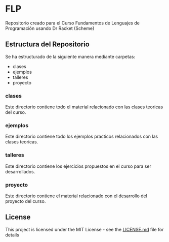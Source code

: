 # FLP
Repositorio creado para el Curso Fundamentos de Lenguajes de Programación usando Dr Racket (Scheme)

## Estructura del Repositorio
Se ha estructurado de la siguiente manera mediante carpetas:

* clases
* ejemplos
* talleres
* proyecto

### clases
Este directorio contiene todo el material relacionado con las clases teoricas del curso.

### ejemplos
Este directorio contiene todo los ejemplos practicos relacionados con las clases teoricas.

### talleres
Este directorio contiene los ejercicios propuestos en el curso para ser desarrollados.

### proyecto
Este directorio contiene el material relacionado con el desarrollo del proyecto del curso.

## License
This project is licensed under the MIT License - see the [LICENSE.md](LICENSE.md) file for details
